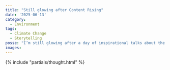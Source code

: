 ```yaml
---
title: "Still glowing after Content Rising"
date: '2025-06-13'
category:
  - Environment
tags:
  - Climate Change
  - Storytelling
posse: "I’m still glowing after a day of inspirational talks about the power of storytelling to address climate action. It was a wonderful day reconnecting with a cause I feel passionate about and refilling my cup with hope and energy. Thank you Tamsin, Charlie and all the speakers and attendees."
images:
---
```


{% include "partials/thought.html" %}

